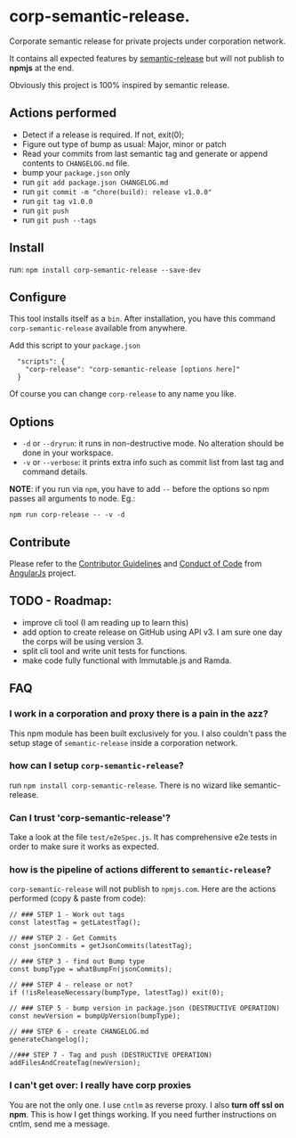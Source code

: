 # corp-semantic-release.

Corporate semantic release for private projects under corporation network.

It contains all expected features by [semantic-release](https://github.com/semantic-release/semantic-release) but will not publish to **npmjs** at the end.

Obviously this project is 100% inspired by semantic release.


## Actions performed

* Detect if a release is required. If not, exit(0);
* Figure out type of bump as usual: Major, minor or patch
* Read your commits from last semantic tag and generate or append contents to `CHANGELOG.md` file.
* bump your `package.json` only
* run `git add package.json CHANGELOG.md`
* run `git commit -m "chore(build): release v1.0.0"`
* run `git tag v1.0.0`
* run `git push`
* run `git push --tags`


## Install
run: `npm install corp-semantic-release --save-dev`

## Configure

This tool installs itself as a `bin`. After installation, you have this command `corp-semantic-release` available from anywhere.

Add this script to your `package.json`

```
  "scripts": {
    "corp-release": "corp-semantic-release [options here]"
  }
```

Of course you can change `corp-release` to any name you like.


## Options
* `-d` or `--dryrun`: it runs in non-destructive mode. No alteration should be done in your workspace.
* `-v` or `--verbose`: it prints extra info such as commit list from last tag and command details.

**NOTE**: if you run via `npm`, you have to add `--` before the options so npm passes all arguments to node. Eg.:

`npm run corp-release -- -v -d`


## Contribute

Please refer to the [Contributor Guidelines](https://github.com/angular/angular.js/blob/master/CONTRIBUTING.md) and [Conduct of Code](https://github.com/angular/code-of-conduct/blob/master/CODE_OF_CONDUCT.md) from [AngularJs](https://github.com/angular/angular.js) project.


## TODO - Roadmap:
* improve cli tool (I am reading up to learn this)
* add option to create release on GitHub using API v3. I am sure one day the corps will be using version 3.
* split cli tool and write unit tests for functions.
* make code fully functional with Immutable.js and Ramda.


## FAQ

### I work in a corporation and proxy there is a pain in the azz?
This npm module has been built exclusively for you. I also couldn't pass the setup stage of `semantic-release` inside a corporation network.

### how can I setup `corp-semantic-release`?
run `npm install corp-semantic-release`. There is no wizard like semantic-release.

### Can I trust 'corp-semantic-release'?
Take a look at the file `test/e2eSpec.js`. It has comprehensive e2e tests in order to make sure it works as expected.

### how is the pipeline of actions different to `semantic-release`?
`corp-semantic-release` will not publish to `npmjs.com`. Here are the actions performed (copy & paste from code):
```
// ### STEP 1 - Work out tags
const latestTag = getLatestTag();

// ### STEP 2 - Get Commits
const jsonCommits = getJsonCommits(latestTag);

// ### STEP 3 - find out Bump type
const bumpType = whatBumpFn(jsonCommits);

// ### STEP 4 - release or not?
if (!isReleaseNecessary(bumpType, latestTag)) exit(0);

// ### STEP 5 - bump version in package.json (DESTRUCTIVE OPERATION)
const newVersion = bumpUpVersion(bumpType);

// ### STEP 6 - create CHANGELOG.md
generateChangelog();

//### STEP 7 - Tag and push (DESTRUCTIVE OPERATION)
addFilesAndCreateTag(newVersion);
```
### I can't get over: I really have corp proxies

You are not the only one. I use `cntlm` as reverse proxy. I also **turn off ssl on npm**.
This is how I get things working. If you need further instructions on cntlm, send me a message.
